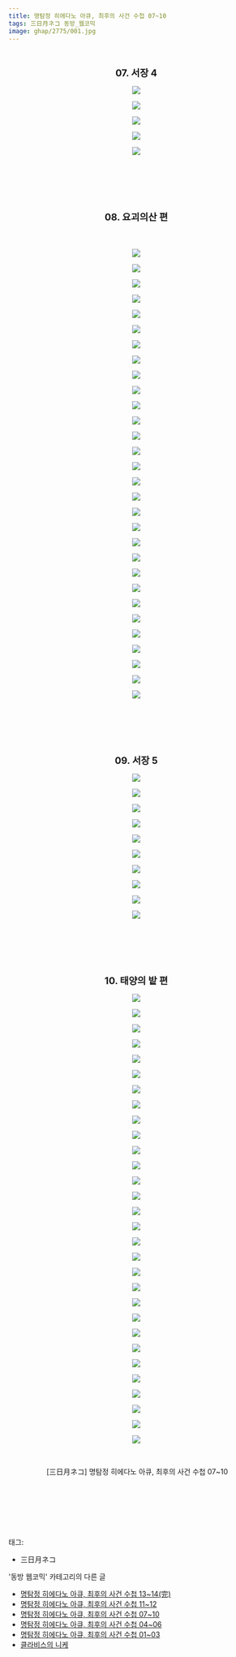 ```yaml
---
title: 명탐정 히에다노 아큐, 최후의 사건 수첩 07~10
tags: 三日月ネコ 동방_웹코믹
image: ghap/2775/001.jpg
---
```

<div class="article">
<p style="text-align: center; clear: none; float: none;"><br/></p>
<p style="text-align: center; clear: none; float: none;"><b><span style="font-size: 14pt;">07. 서장 4</span></b></p>
<p style="text-align: center; clear: none; float: none;"><img src="{{ site.nasurl }}/ghap/2775/001.jpg"/></p>
<p style="text-align: center; clear: none; float: none;"><img src="{{ site.nasurl }}/ghap/2775/002.jpg"/></p>
<p style="text-align: center; clear: none; float: none;"><img src="{{ site.nasurl }}/ghap/2775/003.jpg"/></p>
<p style="text-align: center; clear: none; float: none;"><img src="{{ site.nasurl }}/ghap/2775/004.jpg"/></p>
<p style="text-align: center; clear: none; float: none;"><img src="{{ site.nasurl }}/ghap/2775/005.jpg"/></p>
<p style="text-align: center; clear: none; float: none;"><br/></p>
<p style="text-align: center; clear: none; float: none;"><br/></p>
<p style="text-align: center; clear: none; float: none;"><br/></p>
<p style="text-align: center; clear: none; float: none;"><b><span style="font-size: 14pt;">08. 요괴의산 편</span></b></p>
<p style="text-align: center; clear: none; float: none;"><b><span style="font-size: 14pt;"><br/></span></b></p>
<p style="text-align: center; clear: none; float: none;"><img src="{{ site.nasurl }}/ghap/2775/006.jpg"/></p>
<p style="text-align: center; clear: none; float: none;"><img src="{{ site.nasurl }}/ghap/2775/007.jpg"/></p>
<p style="text-align: center; clear: none; float: none;"><img src="{{ site.nasurl }}/ghap/2775/008.jpg"/></p>
<p style="text-align: center; clear: none; float: none;"><img src="{{ site.nasurl }}/ghap/2775/009.jpg"/></p>
<p style="text-align: center; clear: none; float: none;"><img src="{{ site.nasurl }}/ghap/2775/010.jpg"/></p>
<p style="text-align: center; clear: none; float: none;"><img src="{{ site.nasurl }}/ghap/2775/011.jpg"/></p>
<p style="text-align: center; clear: none; float: none;"><img src="{{ site.nasurl }}/ghap/2775/012.jpg"/></p>
<p style="text-align: center; clear: none; float: none;"><img src="{{ site.nasurl }}/ghap/2775/013.jpg"/></p>
<p style="text-align: center; clear: none; float: none;"><img src="{{ site.nasurl }}/ghap/2775/014.jpg"/></p>
<p style="text-align: center; clear: none; float: none;"><img src="{{ site.nasurl }}/ghap/2775/015.jpg"/></p>
<p style="text-align: center; clear: none; float: none;"><img src="{{ site.nasurl }}/ghap/2775/016.jpg"/></p>
<p style="text-align: center; clear: none; float: none;"><img src="{{ site.nasurl }}/ghap/2775/017.jpg"/></p>
<p style="text-align: center; clear: none; float: none;"><img src="{{ site.nasurl }}/ghap/2775/018.jpg"/></p>
<p style="text-align: center; clear: none; float: none;"><img src="{{ site.nasurl }}/ghap/2775/019.jpg"/></p>
<p style="text-align: center; clear: none; float: none;"><img src="{{ site.nasurl }}/ghap/2775/020.jpg"/></p>
<p style="text-align: center; clear: none; float: none;"><img src="{{ site.nasurl }}/ghap/2775/021.jpg"/></p>
<p style="text-align: center; clear: none; float: none;"><img src="{{ site.nasurl }}/ghap/2775/022.jpg"/></p>
<p style="text-align: center; clear: none; float: none;"><img src="{{ site.nasurl }}/ghap/2775/023.jpg"/></p>
<p style="text-align: center; clear: none; float: none;"><img src="{{ site.nasurl }}/ghap/2775/024.jpg"/></p>
<p style="text-align: center; clear: none; float: none;"><img src="{{ site.nasurl }}/ghap/2775/025.jpg"/></p>
<p style="text-align: center; clear: none; float: none;"><img src="{{ site.nasurl }}/ghap/2775/026.jpg"/></p>
<p style="text-align: center; clear: none; float: none;"><img src="{{ site.nasurl }}/ghap/2775/027.jpg"/></p>
<p style="text-align: center; clear: none; float: none;"><img src="{{ site.nasurl }}/ghap/2775/028.jpg"/></p>
<p style="text-align: center; clear: none; float: none;"><img src="{{ site.nasurl }}/ghap/2775/029.jpg"/></p>
<p style="text-align: center; clear: none; float: none;"><img src="{{ site.nasurl }}/ghap/2775/030.jpg"/></p>
<p style="text-align: center; clear: none; float: none;"><img src="{{ site.nasurl }}/ghap/2775/031.jpg"/></p>
<p style="text-align: center; clear: none; float: none;"><img src="{{ site.nasurl }}/ghap/2775/032.jpg"/></p>
<p style="text-align: center; clear: none; float: none;"><img src="{{ site.nasurl }}/ghap/2775/033.jpg"/></p>
<p style="text-align: center; clear: none; float: none;"><img src="{{ site.nasurl }}/ghap/2775/034.jpg"/></p>
<p style="text-align: center; clear: none; float: none;"><img src="{{ site.nasurl }}/ghap/2775/035.jpg"/></p>
<p style="text-align: center; clear: none; float: none;"><br/></p>
<p style="text-align: center; clear: none; float: none;"><br/></p>
<p style="text-align: center; clear: none; float: none;"><br/></p>
<p style="text-align: center; clear: none; float: none;"><b><span style="font-size: 14pt;">09. 서장 5</span></b></p>
<p style="text-align: center; clear: none; float: none;"><img src="{{ site.nasurl }}/ghap/2775/036.jpg"/></p>
<p style="text-align: center; clear: none; float: none;"><img src="{{ site.nasurl }}/ghap/2775/037.jpg"/></p>
<p style="text-align: center; clear: none; float: none;"><img src="{{ site.nasurl }}/ghap/2775/038.jpg"/></p>
<p style="text-align: center; clear: none; float: none;"><img src="{{ site.nasurl }}/ghap/2775/039.jpg"/></p>
<p style="text-align: center; clear: none; float: none;"><img src="{{ site.nasurl }}/ghap/2775/040.jpg"/></p>
<p style="text-align: center; clear: none; float: none;"><img src="{{ site.nasurl }}/ghap/2775/041.jpg"/></p>
<p style="text-align: center; clear: none; float: none;"><img src="{{ site.nasurl }}/ghap/2775/042.jpg"/></p>
<p style="text-align: center; clear: none; float: none;"><img src="{{ site.nasurl }}/ghap/2775/043.jpg"/></p>
<p style="text-align: center; clear: none; float: none;"><img src="{{ site.nasurl }}/ghap/2775/044.jpg"/></p>
<p style="text-align: center; clear: none; float: none;"><img src="{{ site.nasurl }}/ghap/2775/045.jpg"/></p>
<p style="text-align: center; clear: none; float: none;"><br/></p>
<p style="text-align: center; clear: none; float: none;"><br/></p>
<p style="text-align: center; clear: none; float: none;"><br/></p>
<p style="text-align: center; clear: none; float: none;"><b><span style="font-size: 14pt;">10. 태양의 밭 편</span></b></p>
<p style="text-align: center; clear: none; float: none;"><img src="{{ site.nasurl }}/ghap/2775/046.jpg"/></p>
<p style="text-align: center; clear: none; float: none;"><img src="{{ site.nasurl }}/ghap/2775/047.jpg"/></p>
<p style="text-align: center; clear: none; float: none;"><img src="{{ site.nasurl }}/ghap/2775/048.jpg"/></p>
<p style="text-align: center; clear: none; float: none;"><img src="{{ site.nasurl }}/ghap/2775/049.jpg"/></p>
<p style="text-align: center; clear: none; float: none;"><img src="{{ site.nasurl }}/ghap/2775/050.jpg"/></p>
<p style="text-align: center; clear: none; float: none;"><img src="{{ site.nasurl }}/ghap/2775/051.jpg"/></p>
<p style="text-align: center; clear: none; float: none;"><img src="{{ site.nasurl }}/ghap/2775/052.jpg"/></p>
<p style="text-align: center; clear: none; float: none;"><img src="{{ site.nasurl }}/ghap/2775/053.jpg"/></p>
<p style="text-align: center; clear: none; float: none;"><img src="{{ site.nasurl }}/ghap/2775/054.jpg"/></p>
<p style="text-align: center; clear: none; float: none;"><img src="{{ site.nasurl }}/ghap/2775/055.jpg"/></p>
<p style="text-align: center; clear: none; float: none;"><img src="{{ site.nasurl }}/ghap/2775/056.jpg"/></p>
<p style="text-align: center; clear: none; float: none;"><img src="{{ site.nasurl }}/ghap/2775/057.jpg"/></p>
<p style="text-align: center; clear: none; float: none;"><img src="{{ site.nasurl }}/ghap/2775/058.jpg"/></p>
<p style="text-align: center; clear: none; float: none;"><img src="{{ site.nasurl }}/ghap/2775/059.jpg"/></p>
<p style="text-align: center; clear: none; float: none;"><img src="{{ site.nasurl }}/ghap/2775/060.jpg"/></p>
<p style="text-align: center; clear: none; float: none;"><img src="{{ site.nasurl }}/ghap/2775/061.jpg"/></p>
<p style="text-align: center; clear: none; float: none;"><img src="{{ site.nasurl }}/ghap/2775/062.jpg"/></p>
<p style="text-align: center; clear: none; float: none;"><img src="{{ site.nasurl }}/ghap/2775/063.jpg"/></p>
<p style="text-align: center; clear: none; float: none;"><img src="{{ site.nasurl }}/ghap/2775/064.jpg"/></p>
<p style="text-align: center; clear: none; float: none;"><img src="{{ site.nasurl }}/ghap/2775/065.jpg"/></p>
<p style="text-align: center; clear: none; float: none;"><img src="{{ site.nasurl }}/ghap/2775/066.jpg"/></p>
<p style="text-align: center; clear: none; float: none;"><img src="{{ site.nasurl }}/ghap/2775/067.jpg"/></p>
<p style="text-align: center; clear: none; float: none;"><img src="{{ site.nasurl }}/ghap/2775/068.jpg"/></p>
<p style="text-align: center; clear: none; float: none;"><img src="{{ site.nasurl }}/ghap/2775/069.jpg"/></p>
<p style="text-align: center; clear: none; float: none;"><img src="{{ site.nasurl }}/ghap/2775/070.jpg"/></p>
<p style="text-align: center; clear: none; float: none;"><img src="{{ site.nasurl }}/ghap/2775/071.jpg"/></p>
<p style="text-align: center; clear: none; float: none;"><img src="{{ site.nasurl }}/ghap/2775/072.jpg"/></p>
<p style="text-align: center; clear: none; float: none;"><img src="{{ site.nasurl }}/ghap/2775/073.jpg"/></p>
<p style="text-align: center; clear: none; float: none;"><img src="{{ site.nasurl }}/ghap/2775/074.jpg"/></p>
<p style="text-align: center; clear: none; float: none;"><img src="{{ site.nasurl }}/ghap/2775/075.jpg"/></p>
<p style="text-align: center; clear: none; float: none;"><br/></p>
<p style="text-align: center; clear: none; float: none;"> [三日月ネコ] 명탐정 히에다노 아큐, 최후의 사건 수첩 07~10</p>
<p style="text-align: center; clear: none; float: none;"><b><span style="font-size: 14pt;"><br/></span></b></p>
<p style="text-align: center; clear: none; float: none;"><b><span style="font-size: 14pt;"><br/></span></b></p>
<p><br/></p>
</div><div class="tagTrail">
<p>태그: </p>
<ul>
<li>三日月ネコ</li>
</ul>
</div><div class="another">
<p>'동방 웹코믹' 카테고리의 다른 글</p>
<ul>
<li><a href="/2016-11-27-ghap_2777">명탐정 히에다노 아큐, 최후의 사건 수첩 13~14(完)</a></li>
<li><a href="/2016-11-27-ghap_2776">명탐정 히에다노 아큐, 최후의 사건 수첩 11~12</a></li>
<li><a href="/2016-11-27-ghap_2775">명탐정 히에다노 아큐, 최후의 사건 수첩 07~10</a></li>
<li><a href="/2016-11-27-ghap_2774">명탐정 히에다노 아큐, 최후의 사건 수첩 04~06</a></li>
<li><a href="/2016-11-27-ghap_2773">명탐정 히에다노 아큐, 최후의 사건 수첩 01~03</a></li>
<li><a href="/2016-11-26-ghap_2756">클라비스의 니케</a></li>
</ul>
</div><div class="cb_module cb_fluid">
<div class="cb_wrt cb_profile">
</div><!-- commentList close -->
</div>